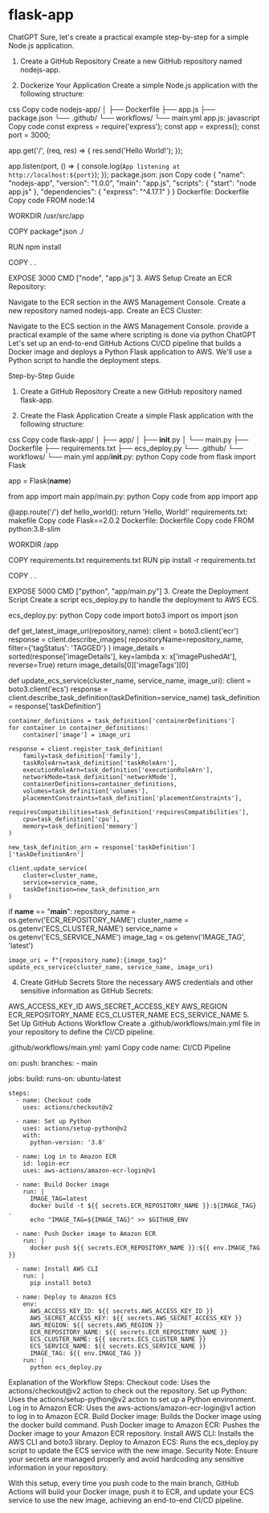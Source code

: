 # flask-app

ChatGPT
Sure, let's create a practical example step-by-step for a simple Node.js application.

1. Create a GitHub Repository
Create a new GitHub repository named nodejs-app.

2. Dockerize Your Application
Create a simple Node.js application with the following structure:

css
Copy code
nodejs-app/
│
├── Dockerfile
├── app.js
├── package.json
└── .github/
    └── workflows/
        └── main.yml
app.js:
javascript
Copy code
const express = require('express');
const app = express();
const port = 3000;

app.get('/', (req, res) => {
  res.send('Hello World!');
});

app.listen(port, () => {
  console.log(`App listening at http://localhost:${port}`);
});
package.json:
json
Copy code
{
  "name": "nodejs-app",
  "version": "1.0.0",
  "main": "app.js",
  "scripts": {
    "start": "node app.js"
  },
  "dependencies": {
    "express": "^4.17.1"
  }
}
Dockerfile:
Dockerfile
Copy code
FROM node:14

WORKDIR /usr/src/app

COPY package*.json ./

RUN npm install

COPY . .

EXPOSE 3000
CMD ["node", "app.js"]
3. AWS Setup
Create an ECR Repository:

Navigate to the ECR section in the AWS Management Console.
Create a new repository named nodejs-app.
Create an ECS Cluster:

Navigate to the ECS section in the AWS Management Console.
provide a practical example of the same where scripting is done via python
ChatGPT
Let's set up an end-to-end GitHub Actions CI/CD pipeline that builds a Docker image and deploys a Python Flask application to AWS. We'll use a Python script to handle the deployment steps.

Step-by-Step Guide
1. Create a GitHub Repository
Create a new GitHub repository named flask-app.

2. Create the Flask Application
Create a simple Flask application with the following structure:

css
Copy code
flask-app/
│
├── app/
│   ├── __init__.py
│   └── main.py
├── Dockerfile
├── requirements.txt
├── ecs_deploy.py
└── .github/
    └── workflows/
        └── main.yml
app/__init__.py:
python
Copy code
from flask import Flask

app = Flask(__name__)

from app import main
app/main.py:
python
Copy code
from app import app

@app.route('/')
def hello_world():
    return 'Hello, World!'
requirements.txt:
makefile
Copy code
Flask==2.0.2
Dockerfile:
Dockerfile
Copy code
FROM python:3.8-slim

WORKDIR /app

COPY requirements.txt requirements.txt
RUN pip install -r requirements.txt

COPY . .

EXPOSE 5000
CMD ["python", "app/main.py"]
3. Create the Deployment Script
Create a script ecs_deploy.py to handle the deployment to AWS ECS.

ecs_deploy.py:
python
Copy code
import boto3
import os
import json

def get_latest_image_uri(repository_name):
    client = boto3.client('ecr')
    response = client.describe_images(
        repositoryName=repository_name,
        filter={'tagStatus': 'TAGGED'}
    )
    image_details = sorted(response['imageDetails'], key=lambda x: x['imagePushedAt'], reverse=True)
    return image_details[0]['imageTags'][0]

def update_ecs_service(cluster_name, service_name, image_uri):
    client = boto3.client('ecs')
    response = client.describe_task_definition(taskDefinition=service_name)
    task_definition = response['taskDefinition']

    container_definitions = task_definition['containerDefinitions']
    for container in container_definitions:
        container['image'] = image_uri

    response = client.register_task_definition(
        family=task_definition['family'],
        taskRoleArn=task_definition['taskRoleArn'],
        executionRoleArn=task_definition['executionRoleArn'],
        networkMode=task_definition['networkMode'],
        containerDefinitions=container_definitions,
        volumes=task_definition['volumes'],
        placementConstraints=task_definition['placementConstraints'],
        requiresCompatibilities=task_definition['requiresCompatibilities'],
        cpu=task_definition['cpu'],
        memory=task_definition['memory']
    )

    new_task_definition_arn = response['taskDefinition']['taskDefinitionArn']

    client.update_service(
        cluster=cluster_name,
        service=service_name,
        taskDefinition=new_task_definition_arn
    )

if __name__ == "__main__":
    repository_name = os.getenv('ECR_REPOSITORY_NAME')
    cluster_name = os.getenv('ECS_CLUSTER_NAME')
    service_name = os.getenv('ECS_SERVICE_NAME')
    image_tag = os.getenv('IMAGE_TAG', 'latest')

    image_uri = f"{repository_name}:{image_tag}"
    update_ecs_service(cluster_name, service_name, image_uri)
4. Create GitHub Secrets
Store the necessary AWS credentials and other sensitive information as GitHub Secrets:

AWS_ACCESS_KEY_ID
AWS_SECRET_ACCESS_KEY
AWS_REGION
ECR_REPOSITORY_NAME
ECS_CLUSTER_NAME
ECS_SERVICE_NAME
5. Set Up GitHub Actions Workflow
Create a .github/workflows/main.yml file in your repository to define the CI/CD pipeline.

.github/workflows/main.yml:
yaml
Copy code
name: CI/CD Pipeline

on:
  push:
    branches:
      - main

jobs:
  build:
    runs-on: ubuntu-latest

    steps:
      - name: Checkout code
        uses: actions/checkout@v2

      - name: Set up Python
        uses: actions/setup-python@v2
        with:
          python-version: '3.8'

      - name: Log in to Amazon ECR
        id: login-ecr
        uses: aws-actions/amazon-ecr-login@v1

      - name: Build Docker image
        run: |
          IMAGE_TAG=latest
          docker build -t ${{ secrets.ECR_REPOSITORY_NAME }}:${IMAGE_TAG} .
          echo "IMAGE_TAG=${IMAGE_TAG}" >> $GITHUB_ENV

      - name: Push Docker image to Amazon ECR
        run: |
          docker push ${{ secrets.ECR_REPOSITORY_NAME }}:${{ env.IMAGE_TAG }}

      - name: Install AWS CLI
        run: |
          pip install boto3

      - name: Deploy to Amazon ECS
        env:
          AWS_ACCESS_KEY_ID: ${{ secrets.AWS_ACCESS_KEY_ID }}
          AWS_SECRET_ACCESS_KEY: ${{ secrets.AWS_SECRET_ACCESS_KEY }}
          AWS_REGION: ${{ secrets.AWS_REGION }}
          ECR_REPOSITORY_NAME: ${{ secrets.ECR_REPOSITORY_NAME }}
          ECS_CLUSTER_NAME: ${{ secrets.ECS_CLUSTER_NAME }}
          ECS_SERVICE_NAME: ${{ secrets.ECS_SERVICE_NAME }}
          IMAGE_TAG: ${{ env.IMAGE_TAG }}
        run: |
          python ecs_deploy.py
Explanation of the Workflow Steps:
Checkout code: Uses the actions/checkout@v2 action to check out the repository.
Set up Python: Uses the actions/setup-python@v2 action to set up a Python environment.
Log in to Amazon ECR: Uses the aws-actions/amazon-ecr-login@v1 action to log in to Amazon ECR.
Build Docker image: Builds the Docker image using the docker build command.
Push Docker image to Amazon ECR: Pushes the Docker image to your Amazon ECR repository.
Install AWS CLI: Installs the AWS CLI and boto3 library.
Deploy to Amazon ECS: Runs the ecs_deploy.py script to update the ECS service with the new image.
Security Note:
Ensure your secrets are managed properly and avoid hardcoding any sensitive information in your repository.

With this setup, every time you push code to the main branch, GitHub Actions will build your Docker image, push it to ECR, and update your ECS service to use the new image, achieving an end-to-end CI/CD pipeline.
